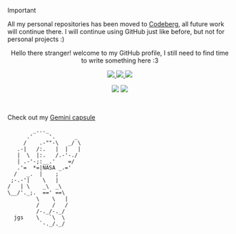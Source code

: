 > [!IMPORTANT]  
> All my personal repositories has been moved to [Codeberg](https://codeberg.org/daudix-UFO), all future work will continue there. I will continue using GitHub just like before, but not for personal projects :)

<p align="center"> Hello there stranger! welcome to my GitHub profile, I still need to find time to write something here :3</p>

<p align="center">
  <a href="https://liberapay.com/Daudix_UFO">
    <img src="https://img.shields.io/badge/Liberapay-Donate-F6C915?logo=liberapay">
  </a>
  <a href="https://ko-fi.com/daudix_ufo">
    <img src="https://img.shields.io/badge/Ko--fi-Donate-FF5E5B?logo=kofi">
  </a>
  <a href="https://paypal.me/Daudix">
    <img src="https://img.shields.io/badge/PayPal-Donate-00457C?logo=paypal">
  </a>
</p>

<p align="center">
  <a>
    <img src="https://img.shields.io/badge/OS-Fedora%20Silverblue%2038-informational?color=%2350a1d9&style=flat&logo=Fedora&logoColor=white">
  </a>
  <a>
    <img src="https://img.shields.io/badge/DE-GNOME%2044-informational?color=%234a86cf&style=flat&logo=GNOME&logoColor=white">
  </a>
</p>
<br>

Check out my [Gemini capsule](https://daudix.flounder.online)

```
        _..._
      .'     '.      _
     /    .-""-\   _/ \
   .-|   /:.   |  |   |
   |  \  |:.   /.-'-./
   | .-'-;:__.'    =/
   .'=  *=|NASA _.='
  /   _.  |    ;
 ;-.-'|    \   |
/   | \    _\  _\
\__/'._;.  ==' ==\
         \    \   |
         /    /   /
         /-._/-._/
  jgs    \   `\  \
          `-._/._/
```

<!-- [![@daudix_ufo's Holopin board](https://holopin.me/daudix_ufo)](https://holopin.io/@daudix_ufo)
 -->
